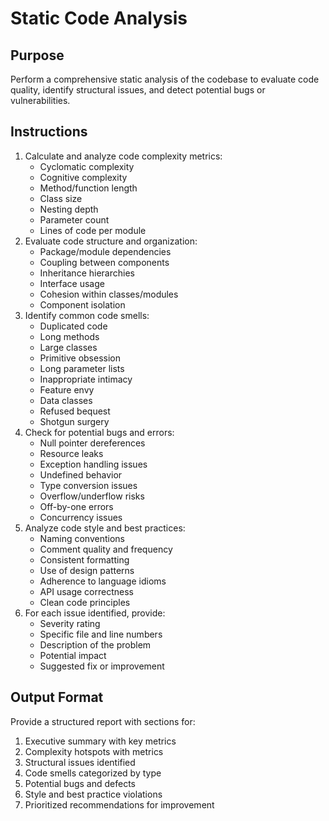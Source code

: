 # Static Code Analysis

## Purpose
Perform a comprehensive static analysis of the codebase to evaluate code quality, identify structural issues, and detect potential bugs or vulnerabilities.

## Instructions
1. Calculate and analyze code complexity metrics:
   - Cyclomatic complexity
   - Cognitive complexity
   - Method/function length
   - Class size
   - Nesting depth
   - Parameter count
   - Lines of code per module
2. Evaluate code structure and organization:
   - Package/module dependencies
   - Coupling between components
   - Inheritance hierarchies
   - Interface usage
   - Cohesion within classes/modules
   - Component isolation
3. Identify common code smells:
   - Duplicated code
   - Long methods
   - Large classes
   - Primitive obsession
   - Long parameter lists
   - Inappropriate intimacy
   - Feature envy
   - Data classes
   - Refused bequest
   - Shotgun surgery
4. Check for potential bugs and errors:
   - Null pointer dereferences
   - Resource leaks
   - Exception handling issues
   - Undefined behavior
   - Type conversion issues
   - Overflow/underflow risks
   - Off-by-one errors
   - Concurrency issues
5. Analyze code style and best practices:
   - Naming conventions
   - Comment quality and frequency
   - Consistent formatting
   - Use of design patterns
   - Adherence to language idioms
   - API usage correctness
   - Clean code principles
6. For each issue identified, provide:
   - Severity rating
   - Specific file and line numbers
   - Description of the problem
   - Potential impact
   - Suggested fix or improvement

## Output Format
Provide a structured report with sections for:

1. Executive summary with key metrics
2. Complexity hotspots with metrics
3. Structural issues identified
4. Code smells categorized by type
5. Potential bugs and defects
6. Style and best practice violations
7. Prioritized recommendations for improvement
